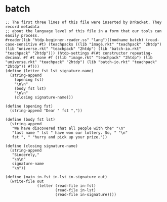 

# batch

    ;; The first three lines of this file were inserted by DrRacket. They record metadata
    ;; about the language level of this file in a form that our tools can easily process.
    #reader(lib "htdp-beginner-reader.ss" "lang")((modname batch) (read-case-sensitive #t) (teachpacks ((lib "image.rkt" "teachpack" "2htdp") (lib "universe.rkt" "teachpack" "2htdp") (lib "batch-io.rkt" "teachpack" "2htdp"))) (htdp-settings #(#t constructor repeating-decimal #f #t none #f ((lib "image.rkt" "teachpack" "2htdp") (lib "universe.rkt" "teachpack" "2htdp") (lib "batch-io.rkt" "teachpack" "2htdp")) #f)))
    (define (letter fst lst signature-name)
      (string-append
        (opening fst)
        "\n\n"
        (body fst lst)
        "\n\n"
        (closing signature-name)))
    
    (define (opening fst)
      (string-append "Dear " fst ","))
    
    (define (body fst lst)
      (string-append
       "We have discovered that all people with the" "\n"
       "last name " lst " have won our lottery. So, " "\n"
       fst ", " "hurry and pick up your prize."))
    
    (define (closing signature-name)
      (string-append
       "Sincerely,"
       "\n\n"
       signature-name
       "\n"))
    
    (define (main in-fst in-lst in-signature out)
      (write-file out
                  (letter (read-file in-fst)
                          (read-file in-lst)
                          (read-file in-signature))))


